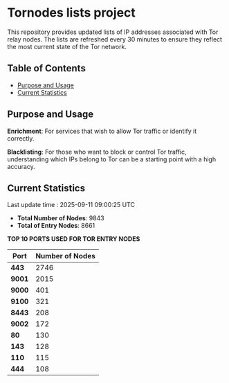 # Tornodes lists project

This repository provides updated lists of IP addresses associated with Tor relay nodes. The lists are refreshed every 30 minutes to ensure they reflect the most current state of the Tor network.

## Table of Contents

- [Purpose and Usage](#purpose-and-usage)
- [Current Statistics](#current-statistics)


## Purpose and Usage

**Enrichment**: For services that wish to allow Tor traffic or identify it correctly.

**Blacklisting**: For those who want to block or control Tor traffic, understanding which IPs belong to Tor can be a starting point with a high accuracy.

## Current Statistics

Last update time : 2025-09-11 09:00:25 UTC

- **Total Number of Nodes**: 9843
- **Total of Entry Nodes**: 8661

**TOP 10 PORTS USED FOR TOR ENTRY NODES**

| **Port** | **Number of Nodes** |
|------|-----------------|
| **443**   | 2746  |
| **9001**   | 2015  |
| **9000**   | 401  |
| **9100**   | 321  |
| **8443**   | 208  |
| **9002**   | 172  |
| **80**   | 130  |
| **143**   | 128  |
| **110**   | 115  |
| **444**   | 108  |

